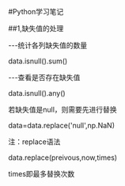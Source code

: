 #Python学习笔记

##1,缺失值的处理

---统计各列缺失值的数量

data.isnull().sum()

---查看是否存在缺失值

data.isnull().any()

若缺失值是null，则需要先进行替换

data=data.replace('null',np.NaN)

注：replace语法

data.replace(preivous,now,times)

times即最多替换次数


